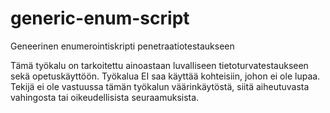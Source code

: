 # generic-enum-script
Geneerinen enumerointiskripti penetraatiotestaukseen

Tämä työkalu on tarkoitettu ainoastaan luvalliseen tietoturvatestaukseen sekä opetuskäyttöön.
Työkalua EI saa käyttää kohteisiin, johon ei ole lupaa.
Tekijä ei ole vastuussa tämän työkalun väärinkäytöstä, siitä aiheutuvasta vahingosta tai oikeudellisista seuraamuksista.

